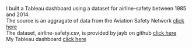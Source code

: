 I built a Tableau dashboard using a dataset for airline-safety between 1985 and 2014. \
The source is an aggragate of data from the Aviation Safety Network [click here](https://aviation-safety.net/) \
The dataset, airline-safety.csv, is provided by jayb on github [click here](https://github.com/fivethirtyeight/data/tree/master/airline-safety) \
My Tableau dashboard [click here](https://public.tableau.com/app/profile/peter.thibodeau/vizzes)
